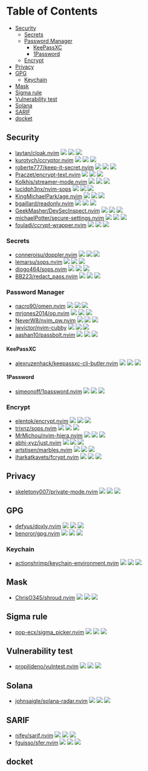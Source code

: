 # Table of Contents

<!-- toc -->

- [Security](#security)
  * [Secrets](#secrets)
  * [Password Manager](#password-manager)
    + [KeePassXC](#keepassxc)
    + [1Password](#1password)
  * [Encrypt](#encrypt)
- [Privacy](#privacy)
- [GPG](#gpg)
  * [Keychain](#keychain)
- [Mask](#mask)
- [Sigma rule](#sigma-rule)
- [Vulnerability test](#vulnerability-test)
- [Solana](#solana)
- [SARIF](#sarif)
- [docket](#docket)

<!-- tocstop -->

## Security

- [laytan/cloak.nvim](https://github.com/laytan/cloak.nvim) ![](https://img.shields.io/github/stars/laytan/cloak.nvim) ![](https://img.shields.io/github/last-commit/laytan/cloak.nvim) ![](https://img.shields.io/github/commit-activity/y/laytan/cloak.nvim)
- [kurotych/ccryptor.nvim](https://github.com/kurotych/ccryptor.nvim) ![](https://img.shields.io/github/stars/kurotych/ccryptor.nvim) ![](https://img.shields.io/github/last-commit/kurotych/ccryptor.nvim) ![](https://img.shields.io/github/commit-activity/y/kurotych/ccryptor.nvim)
- [roberte777/keep-it-secret.nvim](https://github.com/roberte777/keep-it-secret.nvim) ![](https://img.shields.io/github/stars/roberte777/keep-it-secret.nvim) ![](https://img.shields.io/github/last-commit/roberte777/keep-it-secret.nvim) ![](https://img.shields.io/github/commit-activity/y/roberte777/keep-it-secret.nvim)
- [Praczet/encrypt-text.nvim](https://github.com/Praczet/encrypt-text.nvim) ![](https://img.shields.io/github/stars/Praczet/encrypt-text.nvim) ![](https://img.shields.io/github/last-commit/Praczet/encrypt-text.nvim) ![](https://img.shields.io/github/commit-activity/y/Praczet/encrypt-text.nvim)
- [Kolkhis/streamer-mode.nvim](https://github.com/Kolkhis/streamer-mode.nvim) ![](https://img.shields.io/github/stars/Kolkhis/streamer-mode.nvim) ![](https://img.shields.io/github/last-commit/Kolkhis/streamer-mode.nvim) ![](https://img.shields.io/github/commit-activity/y/Kolkhis/streamer-mode.nvim)
- [lucidph3nx/nvim-sops](https://github.com/lucidph3nx/nvim-sops) ![](https://img.shields.io/github/stars/lucidph3nx/nvim-sops) ![](https://img.shields.io/github/last-commit/lucidph3nx/nvim-sops) ![](https://img.shields.io/github/commit-activity/y/lucidph3nx/nvim-sops)
- [KingMichaelPark/age.nvim](https://github.com/KingMichaelPark/age.nvim) ![](https://img.shields.io/github/stars/KingMichaelPark/age.nvim) ![](https://img.shields.io/github/last-commit/KingMichaelPark/age.nvim) ![](https://img.shields.io/github/commit-activity/y/KingMichaelPark/age.nvim)
- [bgaillard/readonly.nvim](https://github.com/bgaillard/readonly.nvim) ![](https://img.shields.io/github/stars/bgaillard/readonly.nvim) ![](https://img.shields.io/github/last-commit/bgaillard/readonly.nvim) ![](https://img.shields.io/github/commit-activity/y/bgaillard/readonly.nvim)
- [GeekMasher/DevSecInspect.nvim](https://github.com/GeekMasher/DevSecInspect.nvim) ![](https://img.shields.io/github/stars/GeekMasher/DevSecInspect.nvim) ![](https://img.shields.io/github/last-commit/GeekMasher/DevSecInspect.nvim) ![](https://img.shields.io/github/commit-activity/y/GeekMasher/DevSecInspect.nvim)
- [michaelPotter/secure-settings.nvim](https://github.com/michaelPotter/secure-settings.nvim) ![](https://img.shields.io/github/stars/michaelPotter/secure-settings.nvim) ![](https://img.shields.io/github/last-commit/michaelPotter/secure-settings.nvim) ![](https://img.shields.io/github/commit-activity/y/michaelPotter/secure-settings.nvim)
- [fouladi/ccrypt-wrapper.nvim](https://github.com/fouladi/ccrypt-wrapper.nvim) ![](https://img.shields.io/github/stars/fouladi/ccrypt-wrapper.nvim) ![](https://img.shields.io/github/last-commit/fouladi/ccrypt-wrapper.nvim) ![](https://img.shields.io/github/commit-activity/y/fouladi/ccrypt-wrapper.nvim)

### Secrets

- [conneroisu/doppler.nvim](https://github.com/conneroisu/doppler.nvim) ![](https://img.shields.io/github/stars/conneroisu/doppler.nvim) ![](https://img.shields.io/github/last-commit/conneroisu/doppler.nvim) ![](https://img.shields.io/github/commit-activity/y/conneroisu/doppler.nvim)
- [lemarsu/sops.nvim](https://github.com/lemarsu/sops.nvim) ![](https://img.shields.io/github/stars/lemarsu/sops.nvim) ![](https://img.shields.io/github/last-commit/lemarsu/sops.nvim) ![](https://img.shields.io/github/commit-activity/y/lemarsu/sops.nvim)
- [diogo464/sops.nvim](https://github.com/diogo464/sops.nvim) ![](https://img.shields.io/github/stars/diogo464/sops.nvim) ![](https://img.shields.io/github/last-commit/diogo464/sops.nvim) ![](https://img.shields.io/github/commit-activity/y/diogo464/sops.nvim)
- [BB223/redact_pass.nvim](https://github.com/BB223/redact_pass.nvim) ![](https://img.shields.io/github/stars/BB223/redact_pass.nvim) ![](https://img.shields.io/github/last-commit/BB223/redact_pass.nvim) ![](https://img.shields.io/github/commit-activity/y/BB223/redact_pass.nvim)

### Password Manager

- [nacro90/omen.nvim](https://github.com/nacro90/omen.nvim) ![](https://img.shields.io/github/stars/nacro90/omen.nvim) ![](https://img.shields.io/github/last-commit/nacro90/omen.nvim) ![](https://img.shields.io/github/commit-activity/y/nacro90/omen.nvim)
- [mrjones2014/op.nvim](https://github.com/mrjones2014/op.nvim) ![](https://img.shields.io/github/stars/mrjones2014/op.nvim) ![](https://img.shields.io/github/last-commit/mrjones2014/op.nvim) ![](https://img.shields.io/github/commit-activity/y/mrjones2014/op.nvim)
- [NeverW8/nvim_pw.nvim](https://github.com/NeverW8/nvim_pw.nvim) ![](https://img.shields.io/github/stars/NeverW8/nvim_pw.nvim) ![](https://img.shields.io/github/last-commit/NeverW8/nvim_pw.nvim) ![](https://img.shields.io/github/commit-activity/y/NeverW8/nvim_pw.nvim)
- [jwvictor/nvim-cubby](https://github.com/jwvictor/nvim-cubby) ![](https://img.shields.io/github/stars/jwvictor/nvim-cubby) ![](https://img.shields.io/github/last-commit/jwvictor/nvim-cubby) ![](https://img.shields.io/github/commit-activity/y/jwvictor/nvim-cubby)
- [aashan10/passbolt.nvim](https://github.com/aashan10/passbolt.nvim) ![](https://img.shields.io/github/stars/aashan10/passbolt.nvim) ![](https://img.shields.io/github/last-commit/aashan10/passbolt.nvim) ![](https://img.shields.io/github/commit-activity/y/aashan10/passbolt.nvim)

#### KeePassXC

- [alexruzenhack/keepassxc-cli-butler.nvim](https://github.com/alexruzenhack/keepassxc-cli-butler.nvim) ![](https://img.shields.io/github/stars/alexruzenhack/keepassxc-cli-butler.nvim) ![](https://img.shields.io/github/last-commit/alexruzenhack/keepassxc-cli-butler.nvim) ![](https://img.shields.io/github/commit-activity/y/alexruzenhack/keepassxc-cli-butler.nvim)

#### 1Password

- [simeonoff/1password.nvim](https://github.com/simeonoff/1password.nvim) ![](https://img.shields.io/github/stars/simeonoff/1password.nvim) ![](https://img.shields.io/github/last-commit/simeonoff/1password.nvim) ![](https://img.shields.io/github/commit-activity/y/simeonoff/1password.nvim)

### Encrypt

- [elentok/encrypt.nvim](https://github.com/elentok/encrypt.nvim) ![](https://img.shields.io/github/stars/elentok/encrypt.nvim) ![](https://img.shields.io/github/last-commit/elentok/encrypt.nvim) ![](https://img.shields.io/github/commit-activity/y/elentok/encrypt.nvim)
- [trixnz/sops.nvim](https://github.com/trixnz/sops.nvim) ![](https://img.shields.io/github/stars/trixnz/sops.nvim) ![](https://img.shields.io/github/last-commit/trixnz/sops.nvim) ![](https://img.shields.io/github/commit-activity/y/trixnz/sops.nvim)
- [MrMichou/nvim-hiera.nvim](https://github.com/MrMichou/nvim-hiera.nvim) ![](https://img.shields.io/github/stars/MrMichou/nvim-hiera.nvim) ![](https://img.shields.io/github/last-commit/MrMichou/nvim-hiera.nvim) ![](https://img.shields.io/github/commit-activity/y/MrMichou/nvim-hiera.nvim)
- [abhi-xyz/just.nvim](https://github.com/abhi-xyz/just.nvim) ![](https://img.shields.io/github/stars/abhi-xyz/just.nvim) ![](https://img.shields.io/github/last-commit/abhi-xyz/just.nvim) ![](https://img.shields.io/github/commit-activity/y/abhi-xyz/just.nvim)
- [artstisen/marbles.nvim](https://github.com/artstisen/marbles.nvim) ![](https://img.shields.io/github/stars/artstisen/marbles.nvim) ![](https://img.shields.io/github/last-commit/artstisen/marbles.nvim) ![](https://img.shields.io/github/commit-activity/y/artstisen/marbles.nvim)
- [iharkatkavets/fcrypt.nvim](https://github.com/iharkatkavets/fcrypt.nvim) ![](https://img.shields.io/github/stars/iharkatkavets/fcrypt.nvim) ![](https://img.shields.io/github/last-commit/iharkatkavets/fcrypt.nvim) ![](https://img.shields.io/github/commit-activity/y/iharkatkavets/fcrypt.nvim)

## Privacy

- [skeletony007/private-mode.nvim](https://github.com/skeletony007/private-mode.nvim) ![](https://img.shields.io/github/stars/skeletony007/private-mode.nvim) ![](https://img.shields.io/github/last-commit/skeletony007/private-mode.nvim) ![](https://img.shields.io/github/commit-activity/y/skeletony007/private-mode.nvim)

## GPG

- [defyus/doxly.nvim](https://github.com/defyus/doxly.nvim) ![](https://img.shields.io/github/stars/defyus/doxly.nvim) ![](https://img.shields.io/github/last-commit/defyus/doxly.nvim) ![](https://img.shields.io/github/commit-activity/y/defyus/doxly.nvim)
- [benoror/gpg.nvim](https://github.com/benoror/gpg.nvim) ![](https://img.shields.io/github/stars/benoror/gpg.nvim) ![](https://img.shields.io/github/last-commit/benoror/gpg.nvim) ![](https://img.shields.io/github/commit-activity/y/benoror/gpg.nvim)

### Keychain

- [actionshrimp/keychain-environment.nvim](https://github.com/actionshrimp/keychain-environment.nvim) ![](https://img.shields.io/github/stars/actionshrimp/keychain-environment.nvim) ![](https://img.shields.io/github/last-commit/actionshrimp/keychain-environment.nvim) ![](https://img.shields.io/github/commit-activity/y/actionshrimp/keychain-environment.nvim)

## Mask

- [ChrisO345/shroud.nvim](https://github.com/ChrisO345/shroud.nvim) ![](https://img.shields.io/github/stars/ChrisO345/shroud.nvim) ![](https://img.shields.io/github/last-commit/ChrisO345/shroud.nvim) ![](https://img.shields.io/github/commit-activity/y/ChrisO345/shroud.nvim)

## Sigma rule

- [pop-ecx/sigma_picker.nvim](https://github.com/pop-ecx/sigma_picker.nvim) ![](https://img.shields.io/github/stars/pop-ecx/sigma_picker.nvim) ![](https://img.shields.io/github/last-commit/pop-ecx/sigma_picker.nvim) ![](https://img.shields.io/github/commit-activity/y/pop-ecx/sigma_picker.nvim)

## Vulnerability test

- [propilideno/vulntest.nvim](https://github.com/propilideno/vulntest.nvim) ![](https://img.shields.io/github/stars/propilideno/vulntest.nvim) ![](https://img.shields.io/github/last-commit/propilideno/vulntest.nvim) ![](https://img.shields.io/github/commit-activity/y/propilideno/vulntest.nvim)

## Solana

- [johnsaigle/solana-radar.nvim](https://github.com/johnsaigle/solana-radar.nvim) ![](https://img.shields.io/github/stars/johnsaigle/solana-radar.nvim) ![](https://img.shields.io/github/last-commit/johnsaigle/solana-radar.nvim) ![](https://img.shields.io/github/commit-activity/y/johnsaigle/solana-radar.nvim)

## SARIF

- [nifey/sarif.nvim](https://github.com/nifey/sarif.nvim) ![](https://img.shields.io/github/stars/nifey/sarif.nvim) ![](https://img.shields.io/github/last-commit/nifey/sarif.nvim) ![](https://img.shields.io/github/commit-activity/y/nifey/sarif.nvim)
- [fguisso/sfer.nvim](https://github.com/fguisso/sfer.nvim) ![](https://img.shields.io/github/stars/fguisso/sfer.nvim) ![](https://img.shields.io/github/last-commit/fguisso/sfer.nvim) ![](https://img.shields.io/github/commit-activity/y/fguisso/sfer.nvim)

## docket

